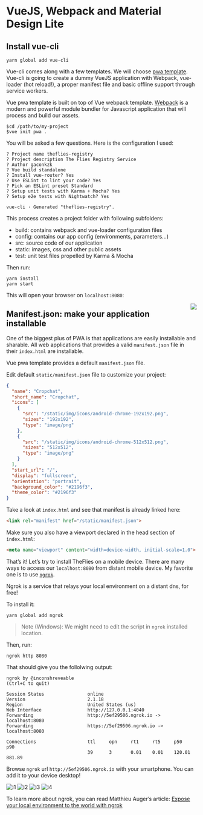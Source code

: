 # VueJS, Webpack and Material Design Lite

## Install vue-cli
    yarn global add vue-cli

Vue-cli comes along with a few templates. We will choose 
[pwa template](https://github.com/vuejs-templates/pwa). 
Vue-cli is going to create a dummy VueJS application 
with Webpack, vue-loader (hot reload!), a proper manifest 
file and basic offline support through service workers.

Vue pwa template is built on top of Vue webpack template. 
[Webpack](https://webpack.github.io/) is a modern and 
powerful module bundler for Javascript application that 
will process and build our assets.

    $cd /path/to/my-project 
    $vue init pwa .

You will be asked a few questions. Here is the configuration I used:

    ? Project name theflies-registry
    ? Project description The Flies Registry Service
    ? Author gaconkzk
    ? Vue build standalone
    ? Install vue-router? Yes
    ? Use ESLint to lint your code? Yes
    ? Pick an ESLint preset Standard
    ? Setup unit tests with Karma + Mocha? Yes
    ? Setup e2e tests with Nightwatch? Yes
    
    vue-cli · Generated "theflies-registry".    
     
This process creates a project folder with following subfolders:
- build: contains webpack and vue-loader configuration files
- config: contains our app config (environments, parameters…)
- src: source code of our application
- static: images, css and other public assets
- test: unit test files propelled by Karma & Mocha

Then run:

    yarn install
    yarn start

This will open your browser on `localhost:8080`:

<img style="float: right;" src="https://cdn-images-1.medium.com/max/1000/1*WQFOAsM5rqgzfEsYVb3WeA.png">

## Manifest.json: make your application installable
One of the biggest plus of PWA is that applications are easily installable and sharable. All web applications that provides a valid 
`manifest.json` file in their `index.html` are installable.

Vue pwa template provides a default `manifest.json` file.

Edit default `static/manifest.json` file to customize your project:

```json
{
  "name": "Cropchat",
  "short_name": "Cropchat",
  "icons": [
    {
      "src": "/static/img/icons/android-chrome-192x192.png",
      "sizes": "192x192",
      "type": "image/png"
    },
    {
      "src": "/static/img/icons/android-chrome-512x512.png",
      "sizes": "512x512",
      "type": "image/png"
    }
  ],
  "start_url": "/",
  "display": "fullscreen",
  "orientation": "portrait",
  "background_color": "#2196f3",
  "theme_color": "#2196f3"
}
```
Take a look at `index.html` and see that manifest is already linked here:

```html 
<link rel="manifest" href="/static/manifest.json"> 
```
Make sure you also have a viewport declared in the head section of `index.html`:

```html
<meta name="viewport" content="width=device-width, initial-scale=1.0">
```

That’s it! Let’s try to install TheFlies on a mobile device. There are many ways to access our 
`localhost:8080` from distant mobile device. My favorite one is to use [`ngrok`](https://ngrok.com/).

Ngrok is a service that relays your local environment on a distant dns, for free!

To install it:

    yarn global add ngrok

> Note (Windows): We might need to edit the script in `ngrok` installed location.  

Then, run:

    ngrok http 8080

That should give you the follolwing output:

    ngrok by @inconshreveable                                                                   (Ctrl+C to quit)
                                                                                                            
    Session Status                online                                                                        
    Version                       2.1.18                                                                        
    Region                        United States (us)                                                            
    Web Interface                 http://127.0.0.1:4040                                                         
    Forwarding                    http://5ef29506.ngrok.io -> localhost:8080                                    
    Forwarding                    https://5ef29506.ngrok.io -> localhost:8080                                   
                                                                                                                
    Connections                   ttl     opn     rt1     rt5     p50     p90                                   
                                  39      3       0.01    0.01    120.01  881.89

Browse `ngrok` url `http://5ef29506.ngrok.io` with your smartphone. You can add it to your 
device desktop!

![i1](https://cdn-images-1.medium.com/max/600/1*uJDoOzhx9YUiggFEy6QgmQ.png) 
![i2](https://cdn-images-1.medium.com/max/600/1*IYpNDhvG63WeN12lMXsMyg.png)
![i3](https://cdn-images-1.medium.com/max/600/1*shHpjQAHdT3ILEwlKttULg.png)
![i4](https://cdn-images-1.medium.com/max/600/1*XdZJPMwFU6gRT3Rvf-aqvA.png)

To learn more about ngrok, you can read Matthieu Auger’s article: 
[Expose your local environment to the world with ngrok](http://www.theodo.fr/blog/2016/06/expose-your-local-environment-to-the-world-with-ngrok/)

